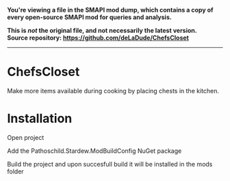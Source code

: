 **You're viewing a file in the SMAPI mod dump, which contains a copy of every open-source SMAPI mod
for queries and analysis.**

**This is _not_ the original file, and not necessarily the latest version.**  
**Source repository: https://github.com/deLaDude/ChefsCloset**

----

# ChefsCloset
Make more items available during cooking by placing chests in the kitchen.

# Installation
Open project

Add the Pathoschild.Stardew.ModBuildConfig NuGet package

Build the project and upon succesfull build it will be installed in the mods folder

